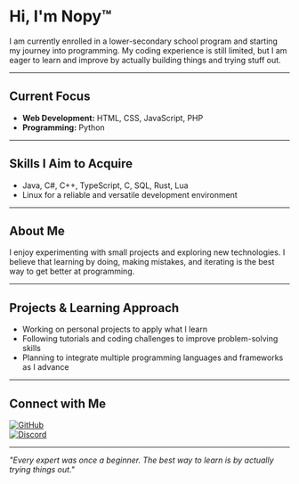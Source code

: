 # Hi, I'm Nopy™

I am currently enrolled in a lower-secondary school program and starting my journey into programming. My coding experience is still limited, but I am eager to learn and improve by actually building things and trying stuff out.

---

## Current Focus

- **Web Development:** HTML, CSS, JavaScript, PHP  
- **Programming:** Python  

---

## Skills I Aim to Acquire

- Java, C#, C++, TypeScript, C, SQL, Rust, Lua  
- Linux for a reliable and versatile development environment  

---

## About Me

I enjoy experimenting with small projects and exploring new technologies. I believe that learning by doing, making mistakes, and iterating is the best way to get better at programming.

---

## Projects & Learning Approach

- Working on personal projects to apply what I learn  
- Following tutorials and coding challenges to improve problem-solving skills  
- Planning to integrate multiple programming languages and frameworks as I advance  

---

## Connect with Me

[![GitHub](https://img.shields.io/badge/-GitHub-181717?style=flat&logo=github&logoColor=white)](https://github.com/yourusername)  
[![Discord](https://img.shields.io/badge/-Discord-7289DA?style=flat&logo=discord&logoColor=white)](https://discord.com/users/yourid)  

---

*"Every expert was once a beginner. The best way to learn is by actually trying things out."*
